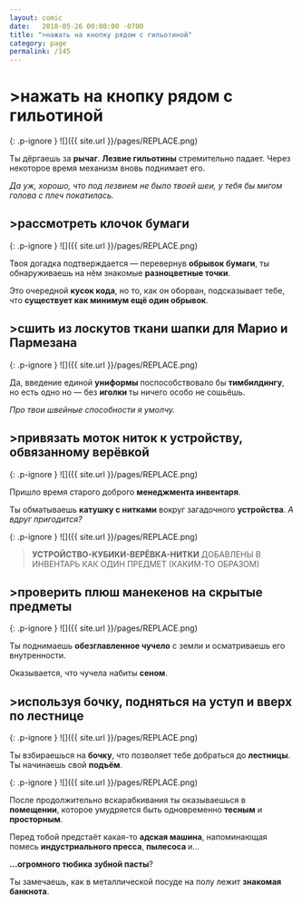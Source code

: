 ```yaml
---
layout: comic
date:   2018-05-26 00:00:00 -0700
title: ">нажать на кнопку рядом с гильотиной"
category: page
permalink: /145
---
```

# >нажать на кнопку рядом с гильотиной

{: .p-ignore }
![]({{ site.url }}/pages/REPLACE.png)

Ты дёргаешь за <strong>рычаг</strong>. <strong>Лезвие гильотины</strong> стремительно падает. Через некоторое время механизм вновь поднимает его.

<em>Да уж, хорошо, что под лезвием не было твоей шеи, у тебя бы мигом голова с плеч покатилась.</em>

## >рассмотреть клочок бумаги

{: .p-ignore }
![]({{ site.url }}/pages/REPLACE.png)

Твоя догадка подтверждается — перевернув <strong>обрывок бумаги</strong>, ты обнаруживаешь на нём знакомые <strong>разноцветные точки</strong>.

Это очередной <strong>кусок кода</strong>, но то, как он оборван, подсказывает тебе, что <strong>существует как минимум ещё один обрывок</strong>.

## >сшить из лоскутов ткани шапки для Марио и Пармезана

{: .p-ignore }
![]({{ site.url }}/pages/REPLACE.png)

Да, введение единой <strong>униформы </strong>поспособствовало бы <strong>тимбилдингу</strong>, но есть одно но — без <strong>иголки </strong>ты ничего особо не сошьёшь. 

<em>Про твои швейные способности я умолчу.</em>

## >привязать моток ниток к устройству, обвязанному верёвкой

{: .p-ignore }
![]({{ site.url }}/pages/REPLACE.png)

Пришло время старого доброго <strong>менеджмента инвентаря</strong>.

Ты обматываешь <strong>катушку с нитками</strong> вокруг загадочного <strong>устройства</strong>. <em>А вдруг пригодится?</em>

{: .p-ignore }
![]({{ site.url }}/pages/REPLACE.png)

<blockquote><strong>УСТРОЙСТВО-КУБИКИ-ВЕРЁВКА-НИТКИ</strong> ДОБАВЛЕНЫ В ИНВЕНТАРЬ КАК ОДИН ПРЕДМЕТ (КАКИМ-ТО ОБРАЗОМ)</blockquote>

## >проверить плюш манекенов на скрытые предметы

{: .p-ignore }
![]({{ site.url }}/pages/REPLACE.png)

Ты поднимаешь <strong>обезглавленное чучело</strong> с земли и осматриваешь его внутренности. 

Оказывается, что чучела набиты <strong>сеном</strong>.

## >используя бочку, подняться на уступ и вверх по лестнице

{: .p-ignore }
![]({{ site.url }}/pages/REPLACE.png)

Ты взбираешься на <strong>бочку</strong>, что позволяет тебе добраться до <strong>лестницы</strong>. Ты начинаешь свой <strong>подъём</strong>.

{: .p-ignore }
![]({{ site.url }}/pages/REPLACE.png)

После продолжительно вскарабкивания ты оказываешься в <strong>помещении</strong>, которое умудряется быть одновременно <strong>тесным</strong> и <strong>просторным</strong>.

Перед тобой предстаёт какая-то <strong>адская машина</strong>, напоминающая помесь <strong>индустриального пресса</strong>, <strong>пылесоса </strong>и… 

<strong>…огромного тюбика зубной пасты</strong>?

Ты замечаешь, как в металлической посуде на полу лежит <strong>знакомая банкнота</strong>.
